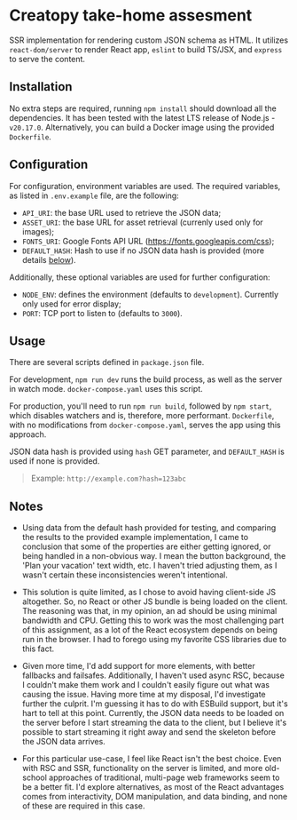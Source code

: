 # Creatopy take-home assesment #

SSR implementation for rendering custom JSON schema as HTML. It utilizes `react-dom/server` to render React app, `eslint` to build TS/JSX, and `express` to serve the content.

## Installation ##

No extra steps are required, running `npm install` should download all the dependencies. It has been tested with the latest LTS release of Node.js - `v20.17.0`. Alternatively, you can build a Docker image using the provided `Dockerfile`.

## Configuration ##

For configuration, environment variables are used. The required variables, as listed in `.env.example` file, are the following:

- `API_URI`: the base URL used to retrieve the JSON data;
- `ASSET_URI`: the base URL for asset retrieval (currenly used only for images);
- `FONTS_URI`: Google Fonts API URL (<https://fonts.googleapis.com/css>);
- `DEFAULT_HASH`: Hash to use if no JSON data hash is provided (more details [below](#usage)).

Additionally, these optional variables are used for further configuration:

- `NODE_ENV`: defines the environment (defaults to `development`). Currently only used for error display;
- `PORT`: TCP port to listen to (defaults to `3000`).

## Usage ##

There are several scripts defined in `package.json` file.

For development, `npm run dev` runs the build process, as well as the server in watch mode. `docker-compose.yaml` uses this script.

For production, you'll need to run `npm run build`, followed by `npm start`, which disables watchers and is, therefore, more performant. `Dockerfile`, with no modifications from `docker-compose.yaml`, serves the app using this approach.

JSON data hash is provided using `hash` GET parameter, and `DEFAULT_HASH` is used if none is provided.

> Example: `http://example.com?hash=123abc`

## Notes ##

- Using data from the default hash provided for testing, and comparing the results to the provided example implementation, I came to conclusion that some of the properties are either getting ignored, or being handled in a non-obvious way. I mean the button background, the 'Plan your vacation' text width, etc. I haven't tried adjusting them, as I wasn't certain these inconsistencies weren't intentional.

- This solution is quite limited, as I chose to avoid having client-side JS altogether. So, no React or other JS bundle is being loaded on the client. The reasoning was that, in my opinion, an ad should be using minimal bandwidth and CPU. Getting this to work was the most challenging part of this assignment, as a lot of the React ecosystem depends on being run in the browser. I had to forego using my favorite CSS libraries due to this fact.

- Given more time, I'd add support for more elements, with better fallbacks and failsafes. Additionally, I haven't used async RSC, because I couldn't make them work and I couldn't easily figure out what was causing the issue. Having more time at my disposal, I'd investigate further the culprit. I'm guessing it has to do with ESBuild support, but it's hart to tell at this point. Currently, the JSON data needs to be loaded on the server before I start streaming the data to the client, but I believe it's possible to start streaming it right away and send the skeleton before the JSON data arrives.

- For this particular use-case, I feel like React isn't the best choice. Even with RSC and SSR, functionality on the server is limited, and more old-school approaches of traditional, multi-page web frameworks seem to be a better fit. I'd explore alternatives, as most of the React advantages comes from interactivity, DOM manipulation, and data binding, and none of these are required in this case.
